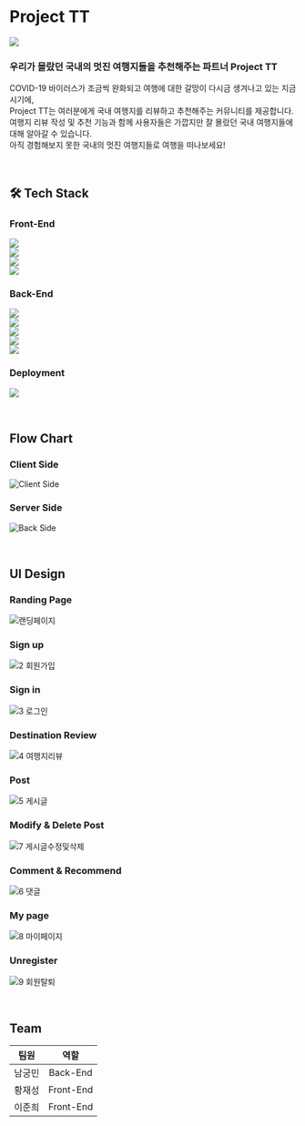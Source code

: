 # Project TT

![](https://user-images.githubusercontent.com/69352020/136123160-3504155e-9fb3-46ea-b26b-17f7f80ce5da.jpg)

### **우리가 몰랐던 국내의 멋진 여행지들을 추천해주는 파트너 Project TT**
COVID-19 바이러스가 조금씩 완화되고 여행에 대한 갈망이 다시금 생겨나고 있는 지금 시기에,  
Project TT는 여러분에게 국내 여행지를 리뷰하고 추천해주는 커뮤니티를 제공합니다.  
여행지 리뷰 작성 및 추천 기능과 함께 사용자들은 가깝지만 잘 몰랐던 국내 여행지들에 대해 알아갈 수 있습니다.  
아직 경험해보지 못한 국내의 멋진 여행지들로 여행을 떠나보세요!

<br>

## 🛠 Tech Stack

### Front-End

![](https://img.shields.io/badge/FRONT-Node.js-339933?style=for-the-badge&logo=node.js)  
![](https://img.shields.io/badge/FRONT-REACT-9cf?style=for-the-badge&logo=react)  
![](https://img.shields.io/badge/FRONT-REACT_Router-9cf?style=for-the-badge&logo=react)  
![](https://img.shields.io/badge/FRONT-AXIOS-b31b1b?style=for-the-badge&logo=axios)

### Back-End

![](https://img.shields.io/badge/BACK-JAVA-007396?style=for-the-badge&logo=java)  
![](https://img.shields.io/badge/BACK-Spring_BOOT-6db33f?style=for-the-badge&logo=springboot)  
![](https://img.shields.io/badge/BACK-Spring_Security-6db33f?style=for-the-badge&logo=springsecurity)  
![](https://img.shields.io/badge/BACK-JPA-4682b4?style=for-the-badge&logo=jpa)  
![](https://img.shields.io/badge/BACK-JWT-000000?style=for-the-badge&logo=json-web-tokens)

### Deployment

![](https://img.shields.io/badge/DEPLOY-AMAZON_AWS-232F3E?style=for-the-badge&logo=amazon-aws)

<br>

## Flow Chart

### Client Side
![Client Side](https://user-images.githubusercontent.com/75058239/137068669-21b96bf8-e007-4923-bdf7-4fde2a59c5f1.png)

### Server Side
![Back Side](https://user-images.githubusercontent.com/75058239/137068717-ba01815f-2447-429b-9608-37e5c290d461.png)

<br>

## UI Design

### Randing Page
![랜딩페이지](https://user-images.githubusercontent.com/69352020/137252172-fe4af61f-624e-496e-a97a-7f62ad286228.gif)

### Sign up
![2 회원가입](https://user-images.githubusercontent.com/69352020/137252238-80727438-9f4a-491b-a28f-2a16bc2bbadc.gif)

### Sign in
![3 로그인](https://user-images.githubusercontent.com/69352020/137252269-59d29037-d3f8-4612-920c-84b48aae633e.gif)

### Destination Review
![4 여행지리뷰](https://user-images.githubusercontent.com/69352020/137252293-2412a3ad-a0dc-4ba7-81a0-5af2fbf57193.gif)

### Post
![5 게시글](https://user-images.githubusercontent.com/69352020/137252312-fd795d3d-2da2-42a0-bd52-f331a1e4d643.gif)

### Modify & Delete Post
![7 게시글수정및삭제](https://user-images.githubusercontent.com/69352020/137252350-b9bd4adc-f9ea-48e6-93d1-b56101d94c8c.gif)

### Comment & Recommend
![6 댓글](https://user-images.githubusercontent.com/69352020/137252330-cc1264ae-e775-4234-b099-18bdc43cfdbb.gif)

### My page
![8 마이페이지](https://user-images.githubusercontent.com/69352020/137252377-7d6a21b0-f925-4fc8-b241-5983e75ea276.gif)

### Unregister
![9 회원탈퇴](https://user-images.githubusercontent.com/69352020/137252399-8857727d-eb89-4fe8-9adf-03bb1d58a327.gif)

<br>

## Team

| 팀원 | 역할 |
| :---: | :---: |
| 남궁민 | Back-End |
| 황재성 | Front-End |
| 이준희 | Front-End |
